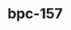 ---
title: bpc-157
popular_name: "bpc-157"
developmental_codes: ["BPC-157"]
street_names: ["Body Protection Compound", "BPC"]
product_names: ["BPC-157 Peptide", "Body Protection Compound"]
description: ""
short_description: "Research compound known for accelerated tissue healing, gut health support, and powerful anti-inflammatory effects for recovery."
benefits: ["Accelerated tissue healing and repair", "Improved gut health and digestive function", "Enhanced joint and tendon recovery", "Powerful anti-inflammatory effects", "Reduced muscle soreness and recovery time", "Improved blood vessel formation"]
dosage_levels: ["Beginner: 200-300mcg daily (subcutaneous)", "Intermediate: 300-500mcg daily (subcutaneous)", "Advanced: 500-1000mcg daily (subcutaneous)", "Injury recovery: 500-1000mcg daily for 4-8 weeks"]
research: ["wikipedia: https://en.wikipedia.org/wiki/bpc-157", "pubmed: https://pubmed.ncbi.nlm.nih.gov/?term=bpc-157", "clinical trials: https://clinicaltrials.gov/search?term=bpc-157", "pubmed study: https://pubmed.ncbi.nlm.nih.gov/40789979/", "pubmed study: https://pubmed.ncbi.nlm.nih.gov/40759852/"]
tags: ["healing", "recovery", "subcutaneous"]
affiliate_links: []
is_natty: false
created_at: 2025-10-17T08:25:41.099Z
last_updated_at: 2025-10-19T03:35:54.989Z
---